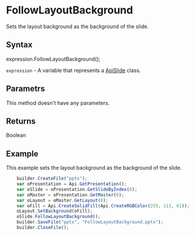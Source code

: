 # FollowLayoutBackground

Sets the layout background as the background of the slide.

## Syntax

expression.FollowLayoutBackground();

`expression` - A variable that represents a [ApiSlide](../ApiSlide.md) class.

## Parametrs

This method doesn't have any parameters.

## Returns

Boolean

## Example

This example sets the layout background as the background of the slide.

```javascript
	builder.CreateFile("pptx");
	var oPresentation = Api.GetPresentation();
	var oSlide = oPresentation.GetSlideByIndex(0);
	var oMaster = oPresentation.GetMaster(0);
	var oLayout = oMaster.GetLayout(0);
	var oFill = Api.CreateSolidFill(Api.CreateRGBColor(255, 111, 61));
	oLayout.SetBackground(oFill);
	oSlide.FollowLayoutBackground();
	builder.SaveFile("pptx", "FollowLayoutBackground.pptx");
	builder.CloseFile();
```